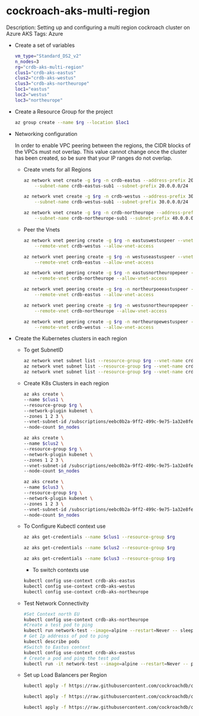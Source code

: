 # cockroach-aks-multi-region

Description: Setting up and configuring a multi region cockroach cluster on Azure AKS
Tags: Azure

- Create a set of variables

    ```bash
    vm_type="Standard_DS2_v2"
    n_nodes=3
    rg="crdb-aks-multi-region"
    clus1="crdb-aks-eastus"
    clus2="crdb-aks-westus"
    clus3="crdb-aks-northeurope"
    loc1="eastus"
    loc2="westus"
    loc3="northeurope"
    ```

- Create a Resource Group for the project

    ```bash
    az group create --name $rg --location $loc1
    ```

- Networking configuration

    In order to enable VPC peering between the regions, the CIDR blocks of the VPCs must not overlap. This value cannot change once the cluster has been created, so be sure that your IP ranges do not overlap.

    - Create vnets for all Regions

        ```bash
        az network vnet create -g $rg -n crdb-eastus --address-prefix 20.0.0.0/16 \
            --subnet-name crdb-eastus-sub1 --subnet-prefix 20.0.0.0/24
        ```

        ```bash
        az network vnet create -g $rg -n crdb-westus --address-prefix 30.0.0.0/16 \
            --subnet-name crdb-westus-sub1 --subnet-prefix 30.0.0.0/24
        ```

        ```bash
        az network vnet create -g $rg -n crdb-northeurope --address-prefix 40.0.0.0/16 \
            --subnet-name crdb-northeurope-sub1 --subnet-prefix 40.0.0.0/24
        ```

    - Peer the Vnets

        ```bash
        az network vnet peering create -g $rg -n eastuswestuspeer --vnet-name crdb-eastus \
            --remote-vnet crdb-westus --allow-vnet-access
        ```

        ```bash
        az network vnet peering create -g $rg -n westuseastuspeer --vnet-name crdb-westus \
            --remote-vnet crdb-eastus --allow-vnet-access
        ```

        ```bash
        az network vnet peering create -g $rg -n eastusnortheuropepeer --vnet-name crdb-eastus \
            --remote-vnet crdb-northeurope --allow-vnet-access
        ```

        ```bash
        az network vnet peering create -g $rg -n northeurpoeeastuspeer --vnet-name crdb-northeurope \
            --remote-vnet crdb-eastus --allow-vnet-access
        ```

        ```bash
        az network vnet peering create -g $rg -n westusnortheuropepeer --vnet-name crdb-westus \
            --remote-vnet crdb-northeurope --allow-vnet-access
        ```

        ```bash
        az network vnet peering create -g $rg -n northeuropewestuspeer --vnet-name crdb-northeurope \
            --remote-vnet crdb-westus --allow-vnet-access
        ```

- Create the Kubernetes clusters in each region
    - To get SubnetID

        ```bash
        az network vnet subnet list --resource-group $rg --vnet-name crdb-eastus
        az network vnet subnet list --resource-group $rg --vnet-name crdb-westus
        az network vnet subnet list --resource-group $rg --vnet-name crdb-northeurope
        ```

    - Create K8s Clusters in each region

        ```bash
        az aks create \
        --name $clus1 \
        --resource-group $rg \
        --network-plugin kubenet \
        --zones 1 2 3 \
        --vnet-subnet-id /subscriptions/eebc0b2a-9ff2-499c-9e75-1a32e8fe13b3/resourceGroups/crdb-aks-multi-region/providers/Microsoft.Network/virtualNetworks/crdb-eastus/subnets/crdb-eastus-sub1 \
        --node-count $n_nodes
        ```

        ```bash
        az aks create \
        --name $clus2 \
        --resource-group $rg \
        --network-plugin kubenet \
        --zones 1 2 3 \
        --vnet-subnet-id /subscriptions/eebc0b2a-9ff2-499c-9e75-1a32e8fe13b3/resourceGroups/crdb-aks-multi-region/providers/Microsoft.Network/virtualNetworks/crdb-westus/subnets/crdb-westus-sub1 \
        --node-count $n_nodes 

        ```

        ```bash
        az aks create \
        --name $clus3 \
        --resource-group $rg \
        --network-plugin kubenet \
        --zones 1 2 3 \
        --vnet-subnet-id /subscriptions/eebc0b2a-9ff2-499c-9e75-1a32e8fe13b3/resourceGroups/crdb-aks-multi-region/providers/Microsoft.Network/virtualNetworks/crdb-northeurope/subnets/crdb-northeurope-sub1 \
        --node-count $n_nodes 

        ```

    - To Configure Kubectl context use

        ```bash
        az aks get-credentials --name $clus1 --resource-group $rg
        ```

        ```bash
        az aks get-credentials --name $clus2 --resource-group $rg
        ```

        ```bash
        az aks get-credentials --name $clus3 --resource-group $rg
        ```

        - To switch contexts use

        ```bash
        kubectl config use-context crdb-aks-eastus
        kubectl config use-context crdb-aks-westus
        kubectl config use-context crdb-aks-northeurope
        ```

    - Test Network Connectivity

        ```bash
        #Set Context north EU
        kubectl config use-context crdb-aks-northeurope
        #Create a test pod to ping
        kubectl run network-test --image=alpine --restart=Never -- sleep 999999
        # Get Ip addresss of pod to ping
        kubectl describe pods 
        #Switch to Eastus context
        kubectl config use-context crdb-aks-eastus
        # Create a pod and ping the test pod
        kubectl run -it network-test --image=alpine --restart=Never -- ping <IPaddress>
        ```

    - Set up Load Balancers per Region

        ```bash
        kubectl apply -f https://raw.githubusercontent.com/cockroachdb/cockroach/master/cloud/kubernetes/multiregion/eks/dns-lb-eks.yaml --context crdb-aks-eastus
        ```

        ```bash
        kubectl apply -f https://raw.githubusercontent.com/cockroachdb/cockroach/master/cloud/kubernetes/multiregion/eks/dns-lb-eks.yaml --context crdb-aks-westus
        ```

        ```bash
        kubectl apply -f https://raw.githubusercontent.com/cockroachdb/cockroach/master/cloud/kubernetes/multiregion/eks/dns-lb-eks.yaml --context crdb-aks-northeurope
        ```